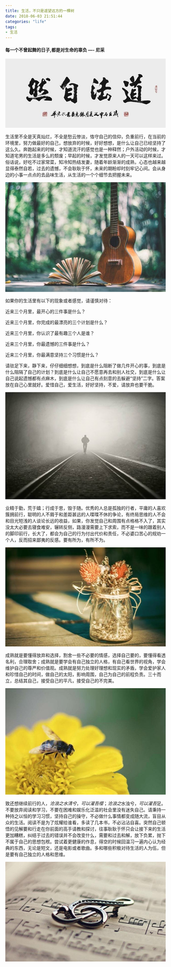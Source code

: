 ```yaml
---
title: 生活，不只是遥望远方的一棵树
date: 2018-06-03 21:51:44
categories: "life"
tags:
- 生活
---
```


#### 每一个不曾起舞的日子,都是对生命的辜负 —- 尼采

![img](生活，不只是遥望远方的一棵树/001.png)

 生活里不全是天真灿烂，不全是愁云惨淡，恪守自己的信仰，负重前行，在当前的环境里，努力做最好的自己，想放弃的时候，好好想想，是什么让自己已经坚持了这么久。奔跑起来的时候，才知道流汗的感觉也是一种释然；户外活动的时候，才知道宅男的生活是多么的颓废；早起的时候，才发觉原来人的一天可以这样来过。俗话说，好吃不过家常菜，知冷知热结发妻，随着年龄渐渐的成熟，心态也越来越显得泰然自若，过去的遗憾，不会耿耿于怀，未来的期盼却时刻牢记心间。会从身边的小事一点点的去品味生活，从生活的一个个细节去把握未来。

![img](生活，不只是遥望远方的一棵树/002.png)



如果你的生活里有以下的现象或者感觉，请谨慎对待：

 近来三个月里，最开心的三件事是什么？

 近来三个月里，你完成的最漂亮的三个计划是什么？

 近来三个月里，你认识了最有趣三个人是谁？

 近来三个月里，你最遗憾的三件事是什么？

 近来三个月里，你最满意坚持三个习惯是什么？

 请驻足下来，静下来，仔仔细细想想，到底是什么阻断了做几件开心的事，到底是什么阻隔了自己的计划？到底是什么让自己不愿意再去和别人社交，到底是什么让自己说起遗憾都有点麻木，到底是什么让自己有点刻意的去躲避“坚持”二字。答案放在自己心里就好。爱惜自己，爱生活，好好坚持，不爱，请放弃也要干脆。

![img](生活，不只是遥望远方的一棵树/003.png)

 业精于勤，荒于嬉；行成于思，毁于随。优秀的人总是孤独的行者，平庸的人喜欢簇拥前行，聪明的人不屑于和差距甚远的人喋喋不休的争论，有终局思维的人不会和目光短浅的人谈论长远的收益，如果，你发觉自己和周围有点格格不入了，其实没太大必要去寝食难安，辗转反侧，路漫漫需要上下求索，而不是一味的跟着别人的脚印前行，长大了，都会为自己的行为付出代价和责任，不必婆口苦心的规劝一个人，反而招来鄙夷的反感。要有所为，有所不为。

![img](生活，不只是遥望远方的一棵树/004.png)

 成熟就是要懂得放弃和选择，割舍一些不必要的情感，选择自己要的，要懂得看透名利，合理取舍；成熟就是要学会有自己独立的人格，有自己看世界的视角，学会维护自己的尊严和价值观。成熟就是努力处理好理想和现实的矛盾，学会爱护家人和珍惜自己的时间，做自己的太阳，影响周围，自己为自己的前程负责。三十而立，总结其自己，接受自己的平凡，接受自己的不完美。

![img](生活，不只是遥望远方的一棵树/005.png)



 致还想继续前行的人，*沧浪之水清兮*，*可以濯吾缨*；*沧浪之*水浊兮，*可以濯吾*足。不要放弃阅读和学习，不要在困难和娱乐化泛滥的社会里没有迷失自己。请秉持一种持之以恒的学习习惯，坚持自己的操守，不必做什么事情都变成随大流，盲目从众的生活。阅读不是为了炫耀给谁看，多读了几本书，不必沾沾自喜。突然自己顿悟的见解要和行走在你前面的高手请教和探讨，往事耿耿于怀只会让接下来的生活更加糟糕，纠结于过去的错误并不会改变什么，需要和过去和解，放下负累，抛下不属于自己的思想包袱。尝试着更健康的作息，得空的时候回温习一遍内心认为经典的东西，无论是短文，还是电影或者歌曲。多和哪些积极对待生活的人为伍，但是要有自己独立的人格和思维。

![img](生活，不只是遥望远方的一棵树/006.png)